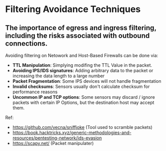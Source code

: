 # Filtering Avoidance Techniques

## The importance of egress and ingress filtering, including the risks associated with outbound connections.

Avoiding filtering on Netowork and Host-Based Firewalls can be done via:
- **TTL Manipulation**: Simplying modifing the TTL Value in the packet.
- **Avoiding IPS/IDS signatures**: Adding arbitrary data to the packet or increasing the data length to a large number
- **Packet Fragmentation**: Some IPS devices will not handle fragmentation
- **Invalid checksums**: Sensors usually don't calculate checksum for performance reasons
- **Uncommon IP and TCP options**: Some sensors may discard / ignore packets with certain IP Options, but the destination host may accept them.

Ref:
- https://github.com/vecna/sniffjoke (Tool used to scramble packets)
- https://book.hacktricks.xyz/generic-methodologies-and-resources/pentesting-network/ids-evasion
- https://scapy.net/ (Packet manipulater)
